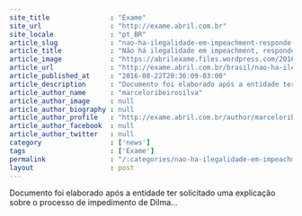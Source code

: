 ```yaml
---
site_title               : "Exame"
site_url                 : "http://exame.abril.com.br"
site_locale              : "pt_BR"
article_slug             : "nao-ha-ilegalidade-em-impeachment-responde-senado-a-oea"
article_title            : "Não há ilegalidade em impeachment, responde Senado à OEA"
article_image            : "https://abrilexame.files.wordpress.com/2016/09/size_960_16_9_dilma45.jpg?quality=70&strip=all&w=960"
article_url              : "http://exame.abril.com.br/brasil/nao-ha-ilegalidade-em-impeachment-responde-senado-a-oea/"
article_published_at     : "2016-08-22T20:36:09-03:00"
article_description      : "Documento foi elaborado após a entidade ter solicitado uma explicação sobre o processo de impedimento de Dilma..."
article_author_name      : "marceloribeirosilva"
article_author_image     : null
article_author_biography : null
article_author_profile   : "http://exame.abril.com.br/author/marceloribeirosilva/"
article_author_facebook  : null
article_author_twitter   : null
category                 : ['news']
tags                     : ['Exame']
permalink                : "/:categories/nao-ha-ilegalidade-em-impeachment-responde-senado-a-oea/"
layout                   : post
---
```


Documento foi elaborado após a entidade ter solicitado uma explicação sobre o processo de impedimento de Dilma...

